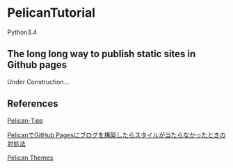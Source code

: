 # PelicanTutorial
Python3.4

## The long long way to publish static sites in Github pages

<!-- 1. Move directory to PelicanTutorial root  -->
<!-- 2. pelican content -o output -s pelicanconf.py -->
<!-- 3. make publish -->
<!-- 4. ghp-import output -->
<!-- 5. git push origin gh-pages -->

Under Construction...

## References

[Pelican-Tips](http://docs.getpelican.com/en/3.6.3/tips.html)

[PelicanでGitHub Pagesにブログを構築したらスタイルが当たらなかったときの対処法](http://dackdive.hateblo.jp/entry/2015/12/22/161723)

[Pelican Themes](http://www.pelicanthemes.com/)
